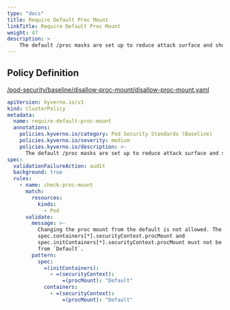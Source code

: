 ```yaml
---
type: "docs"
title: Require Default Proc Mount
linkTitle: Require Default Proc Mount
weight: 47
description: >
    The default /proc masks are set up to reduce attack surface and should be required.
---
```


## Policy Definition
<a href="https://github.com/kyverno/policies/raw/main//pod-security/baseline/disallow-proc-mount/disallow-proc-mount.yaml" target="-blank">/pod-security/baseline/disallow-proc-mount/disallow-proc-mount.yaml</a>

```yaml
apiVersion: kyverno.io/v1
kind: ClusterPolicy
metadata:
  name: require-default-proc-mount
  annotations:
    policies.kyverno.io/category: Pod Security Standards (Baseline)
    policies.kyverno.io/severity: medium
    policies.kyverno.io/description: >-
      The default /proc masks are set up to reduce attack surface and should be required.
spec:
  validationFailureAction: audit
  background: true
  rules:
    - name: check-proc-mount
      match:
        resources:
          kinds:
            - Pod
      validate:
        message: >-
          Changing the proc mount from the default is not allowed. The fields
          spec.containers[*].securityContext.procMount and
          spec.initContainers[*].securityContext.procMount must not be changed 
          from `Default`.
        pattern:
          spec:
            =(initContainers):
              - =(securityContext):
                  =(procMount): "Default"
            containers:
              - =(securityContext):
                  =(procMount): "Default"

```
